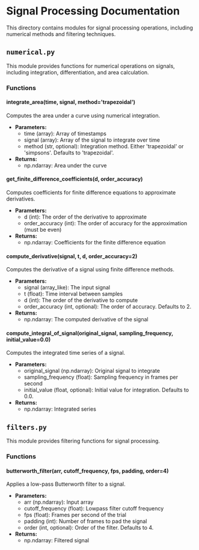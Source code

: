 # Signal Processing Documentation

This directory contains modules for signal processing operations, including numerical methods and filtering techniques.

## `numerical.py`

This module provides functions for numerical operations on signals, including integration, differentiation, and area calculation.

### Functions

#### integrate_area(time, signal, method='trapezoidal')
Computes the area under a curve using numerical integration.

- **Parameters:**
  - time (array): Array of timestamps
  - signal (array): Array of the signal to integrate over time
  - method (str, optional): Integration method. Either 'trapezoidal' or 'simpsons'. Defaults to 'trapezoidal'.
- **Returns:**
  - np.ndarray: Area under the curve

#### get_finite_difference_coefficients(d, order_accuracy)
Computes coefficients for finite difference equations to approximate derivatives.

- **Parameters:**
  - d (int): The order of the derivative to approximate
  - order_accuracy (int): The order of accuracy for the approximation (must be even)
- **Returns:**
  - np.ndarray: Coefficients for the finite difference equation

#### compute_derivative(signal, t, d, order_accuracy=2)
Computes the derivative of a signal using finite difference methods.

- **Parameters:**
  - signal (array_like): The input signal
  - t (float): Time interval between samples
  - d (int): The order of the derivative to compute
  - order_accuracy (int, optional): The order of accuracy. Defaults to 2.
- **Returns:**
  - np.ndarray: The computed derivative of the signal

#### compute_integral_of_signal(original_signal, sampling_frequency, initial_value=0.0)
Computes the integrated time series of a signal.

- **Parameters:**
  - original_signal (np.ndarray): Original signal to integrate
  - sampling_frequency (float): Sampling frequency in frames per second
  - initial_value (float, optional): Initial value for integration. Defaults to 0.0.
- **Returns:**
  - np.ndarray: Integrated series

## `filters.py`

This module provides filtering functions for signal processing.

### Functions

#### butterworth_filter(arr, cutoff_frequency, fps, padding, order=4)
Applies a low-pass Butterworth filter to a signal.

- **Parameters:**
  - arr (np.ndarray): Input array
  - cutoff_frequency (float): Lowpass filter cutoff frequency
  - fps (float): Frames per second of the trial
  - padding (int): Number of frames to pad the signal
  - order (int, optional): Order of the filter. Defaults to 4.
- **Returns:**
  - np.ndarray: Filtered signal